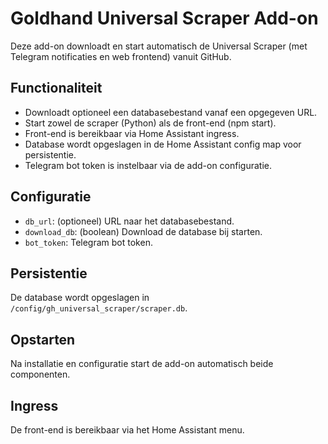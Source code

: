 # Goldhand Universal Scraper Add-on

Deze add-on downloadt en start automatisch de Universal Scraper (met Telegram notificaties en web frontend) vanuit GitHub.

## Functionaliteit
- Downloadt optioneel een databasebestand vanaf een opgegeven URL.
- Start zowel de scraper (Python) als de front-end (npm start).
- Front-end is bereikbaar via Home Assistant ingress.
- Database wordt opgeslagen in de Home Assistant config map voor persistentie.
- Telegram bot token is instelbaar via de add-on configuratie.

## Configuratie
- `db_url`: (optioneel) URL naar het databasebestand.
- `download_db`: (boolean) Download de database bij starten.
- `bot_token`: Telegram bot token.

## Persistentie
De database wordt opgeslagen in `/config/gh_universal_scraper/scraper.db`.

## Opstarten
Na installatie en configuratie start de add-on automatisch beide componenten.

## Ingress
De front-end is bereikbaar via het Home Assistant menu.
